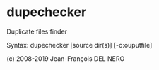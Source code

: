 # dupechecker

Duplicate files finder

Syntax: dupechecker [source dir(s)] [-o:ouputfile]

(c) 2008-2019 Jean-François DEL NERO
